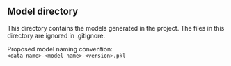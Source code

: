 ## Model directory
This directory contains the models generated in the project. 
The files in this directory are ignored in .gitignore.

Proposed model naming convention:  
`<data name>-<model name>-<version>.pkl`